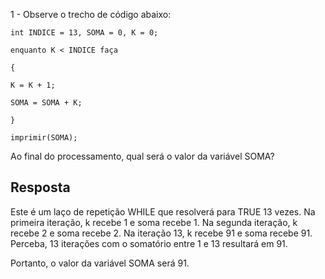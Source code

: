 1 - Observe o trecho de código abaixo:

```
int INDICE = 13, SOMA = 0, K = 0;

enquanto K < INDICE faça

{

K = K + 1;

SOMA = SOMA + K;

}

imprimir(SOMA);
```



Ao final do processamento, qual será o valor da variável SOMA?

## Resposta

Este é um laço de repetição WHILE que resolverá para TRUE 13 vezes.
Na primeira iteração, k recebe 1 e soma recebe 1.
Na segunda iteração, k recebe 2 e soma recebe 2.
Na iteração 13, k recebe 91 e soma recebe 91.
Perceba, 13 iterações com o somatório entre 1 e 13 resultará em 91.

Portanto, o valor da variável SOMA será 91.